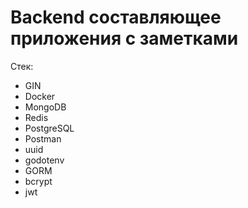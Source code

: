 # Backend составляющее приложения с заметками
Стек: 
  - GIN
  - Docker
  - MongoDB
  - Redis
  - PostgreSQL
  - Postman
  - uuid
  - godotenv
  - GORM
  - bcrypt
  - jwt
